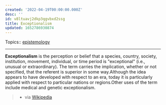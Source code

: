 ```yaml
---
created: '2022-04-19T00:00:00.000Z'
desc: ''
id: v8ltuavj2dkp3qgvbxd2ssg
title: Exceptionalism
updated: 1652786930874
---
```

   
Topics::  [epistemology](../topics/epistemology.md)   
   
   
---   
   
**Exceptionalism** is the perception or belief that a species, country, society, institution, movement, individual, or time period is "exceptional" (i.e., unusual or extraordinary). The term carries the implication, whether or not specified, that the referent is superior in some way.Although the idea appears to have developed with respect to an era, today it is particularly applied with respect to particular nations or regions.Other uses of the term include medical and genetic exceptionalism.    
> - via [Wikipedia](https://en.wikipedia.org/wiki/Exceptionalism)